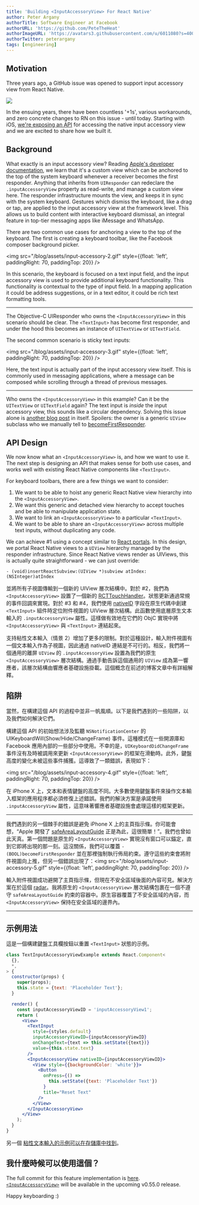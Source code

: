 ```yaml
---
title: 'Building <InputAccessoryView> For React Native'
author: Peter Argany
authorTitle: Software Engineer at Facebook
authorURL: 'https://github.com/PeteTheHeat'
authorImageURL: 'https://avatars3.githubusercontent.com/u/6011080?s=400&u=028e28081107d0ab16a5cb22baca43c080f5fa50&v=4'
authorTwitter: peterargany
tags: [engineering]
---
```


## Motivation

Three years ago, a GitHub issue was opened to support input accessory view from React Native.

<img src="/blog/assets/input-accessory-1.png" />

In the ensuing years, there have been countless '+1s', various workarounds, and zero concrete changes to RN on this issue - until today. Starting with iOS, [we're exposing an API](/docs/inputaccessoryview) for accessing the native input accessory view and we are excited to share how we built it.

## Background

What exactly is an input accessory view? Reading [Apple's developer documentation](https://developer.apple.com/documentation/uikit/uiresponder/1621119-inputaccessoryview?language=objc), we learn that it's a custom view which can be anchored to the top of the system keyboard whenever a receiver becomes the first responder. Anything that inherits from `UIResponder` can redeclare the `.inputAccessoryView` property as read-write, and manage a custom view here. The responder infrastructure mounts the view, and keeps it in sync with the system keyboard. Gestures which dismiss the keyboard, like a drag or tap, are applied to the input accessory view at the framework level. This allows us to build content with interactive keyboard dismissal, an integral feature in top-tier messaging apps like iMessage and WhatsApp.

There are two common use cases for anchoring a view to the top of the keyboard. The first is creating a keyboard toolbar, like the Facebook composer background picker.

<img src="/blog/assets/input-accessory-2.gif" style={{float: 'left', paddingRight: 70, paddingTop: 20}} />

In this scenario, the keyboard is focused on a text input field, and the input accessory view is used to provide additional keyboard functionality. This functionality is contextual to the type of input field. In a mapping application it could be address suggestions, or in a text editor, it could be rich text formatting tools.

<hr style={{clear: 'both', marginBottom: 20}} />

The Objective-C UIResponder who owns the `<InputAccessoryView>` in this scenario should be clear. The `<TextInput>` has become first responder, and under the hood this becomes an instance of `UITextView` or `UITextField`.

The second common scenario is sticky text inputs:

<img src="/blog/assets/input-accessory-3.gif" style={{float: 'left', paddingRight: 70, paddingTop: 20}} />

Here, the text input is actually part of the input accessory view itself. This is commonly used in messaging applications, where a message can be composed while scrolling through a thread of previous messages.

<hr style={{clear: 'both', marginBottom: 20}} />

Who owns the `<InputAccessoryView>` in this example? Can it be the `UITextView` or `UITextField` again? The text input is _inside_ the input accessory view, this sounds like a circular dependency. Solving this issue alone is [another blog post](https://derpturkey.com/uitextfield-docked-like-ios-messenger/) in itself. Spoilers: the owner is a generic `UIView` subclass who we manually tell to [becomeFirstResponder](https://developer.apple.com/documentation/uikit/uiresponder/1621113-becomefirstresponder?language=objc).

## API Design

We now know what an `<InputAccessoryView>` is, and how we want to use it. The next step is designing an API that makes sense for both use cases, and works well with existing React Native components like `<TextInput>`.

For keyboard toolbars, there are a few things we want to consider:

1. We want to be able to hoist any generic React Native view hierarchy into the `<InputAccessoryView>`.
2. We want this generic and detached view hierarchy to accept touches and be able to manipulate application state.
3. We want to link an `<InputAccessoryView>` to a particular `<TextInput>`.
4. We want to be able to share an `<InputAccessoryView>` across multiple text inputs, without duplicating any code.

We can achieve #1 using a concept similar to [React portals](https://reactjs.org/docs/portals.html). In this design, we portal React Native views to a `UIView` hierarchy managed by the responder infrastructure. Since React Native views render as UIViews, this is actually quite straightforward - we can just override:

`- (void)insertReactSubview:(UIView *)subview atIndex:(NSInteger)atIndex`

並將所有子視圖傳輸到一個新的 UIView 層次結構中。對於 #2，我們為 `<InputAccessoryView>` 設置了一個新的 [RCTTouchHandler](https://github.com/facebook/react-native/blob/master/React/Base/RCTTouchHandler.h)。狀態更新通過常規的事件回調來實現。對於 #3 和 #4，我們使用 [nativeID](https://github.com/facebook/react-native/blob/master/React/Views/UIView%2BReact.h#L28) 字段在原生代碼中創建 `<TextInput>` 組件時定位附件視圖的 UIView 層次結構。此函數使用底層原生文本輸入的 `.inputAccessoryView` 屬性。這樣做有效地在它們的 ObjC 實現中將 `<InputAccessoryView>` 與 `<TextInput>` 連結起來。

支持粘性文本輸入（情景 2）增加了更多的限制。對於這種設計，輸入附件視圖有一個文本輸入作為子視圖，因此通過 nativeID 連結是不可行的。相反，我們將一個通用的離屏 `UIView` 的 `.inputAccessoryView` 設置為我們的原生 `<InputAccessoryView>` 層次結構。通過手動告訴這個通用的 `UIView` 成為第一響應者，該層次結構由響應者基礎設施掛載。這個概念在前述的博客文章中有詳細解釋。

## 陷阱

當然，在構建這個 API 的過程中並非一帆風順。以下是我們遇到的一些陷阱，以及我們如何解決它們。

構建這個 API 的初始想法涉及監聽 `NSNotificationCenter` 的 UIKeyboardWill(Show/Hide/ChangeFrame) 事件。這種模式在一些開源庫和 Facebook 應用內部的一些部分中使用。不幸的是，`UIKeyboardDidChangeFrame` 事件沒有及時被調用來更新 `<InputAccessoryView>` 的框架在滑動時。此外，鍵盤高度的變化未被這些事件捕獲。這導致了一類錯誤，表現如下：

<img src="/blog/assets/input-accessory-4.gif" style={{float: 'left', paddingRight: 70, paddingTop: 20}} />

在 iPhone X 上，文本和表情鍵盤的高度不同。大多數使用鍵盤事件來操作文本輸入框架的應用程序都必須修復上述錯誤。我們的解決方案是承諾使用 `.inputAccessoryView` 屬性，這意味著響應者基礎設施會處理這樣的框架更新。

<hr style={{clear: 'both', marginBottom: 20}} />

我們遇到的另一個棘手的錯誤是避免 iPhone X 上的主頁指示條。你可能會想，“Apple 開發了 [safeAreaLayoutGuide](https://developer.apple.com/documentation/uikit/uiview/2891102-safearealayoutguide?language=objc) 正是為此，這很簡單！”。我們也曾如此天真。第一個問題是原生的 `<InputAccessoryView>` 實現沒有窗口可以錨定，直到它即將出現的那一刻。這沒關係，我們可以覆蓋 `-(BOOL)becomeFirstResponder` 並在那裡強制執行佈局約束。遵守這些約束會將附件視圖向上推，但另一個錯誤出現了：<img src="/blog/assets/input-accessory-5.gif" style={{float: 'left', paddingRight: 70, paddingTop: 20}} />

輸入附件視圖成功避開了主頁指示條，但現在不安全區域後面的內容可見。解決方案在於這個 [radar](https://www.openradar.me/34411433)。我將原生的 `<InputAccessoryView>` 層次結構包裹在一個不遵守 `safeAreaLayoutGuide` 約束的容器中。原生容器覆蓋了不安全區域的內容，而 `<InputAccessoryView>` 保持在安全區域的邊界內。

<hr style={{clear: 'both', marginBottom: 20}} />

## 示例用法

這是一個構建鍵盤工具欄按鈕以重置 `<TextInput>` 狀態的示例。

```jsx
class TextInputAccessoryViewExample extends React.Component<
  {},
  *,
> {
  constructor(props) {
    super(props);
    this.state = {text: 'Placeholder Text'};
  }

  render() {
    const inputAccessoryViewID = 'inputAccessoryView1';
    return (
      <View>
        <TextInput
          style={styles.default}
          inputAccessoryViewID={inputAccessoryViewID}
          onChangeText={text => this.setState({text})}
          value={this.state.text}
        />
        <InputAccessoryView nativeID={inputAccessoryViewID}>
          <View style={{backgroundColor: 'white'}}>
            <Button
              onPress={() =>
                this.setState({text: 'Placeholder Text'})
              }
              title="Reset Text"
            />
          </View>
        </InputAccessoryView>
      </View>
    );
  }
}
```

另一個 [粘性文本輸入的示例可以在存儲庫中找到](https://github.com/facebook/react-native/blob/84ef7bc372ad870127b3e1fb8c13399fe09ecd4d/RNTester/js/InputAccessoryViewExample.js)。

## 我什麼時候可以使用這個？

The full commit for this feature implementation is [here](https://github.com/facebook/react-native/commit/38197c8230657d567170cdaf8ff4bbb4aee732b8). [`<InputAccessoryView>`](/docs/next/inputaccessoryview) will be available in the upcoming v0.55.0 release.

Happy keyboarding :)